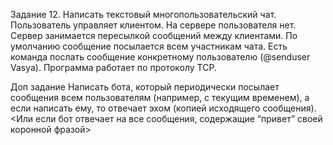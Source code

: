 Задание 12. Написать текстовый многопользовательский чат. 
Пользователь управляет клиентом. На сервере пользователя нет. Сервер занимается пересылкой сообщений между клиентами.
По умолчанию сообщение посылается всем участникам чата.
Есть команда послать сообщение конкретному пользователю (@senduser Vasya).
Программа работает по протоколу TCP.

Доп задание
Написать бота, который периодически посылает сообщения всем пользователям (например, с текущим временем), а если написать ему, 
то отвечает эхом (копией исходящего сообщения). <Или если бот отвечает на все сообщения, содержащие “привет” своей коронной фразой>

